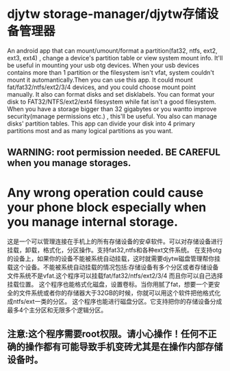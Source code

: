 djytw storage-manager/djytw存储设备管理器
===============

  An android app that can mount/umount/format a partition(fat32, ntfs, ext2, ext3, ext4) , change a device's partition table or view system mount info.
  It'll be useful in mounting your usb otg devices. When your usb devices contains more than 1 partition or the filesystem isn't vfat, system couldn't mount it automantically.Then you can use this app.
  It could mount fat/fat32/ntfs/ext2/3/4 devices, and you could choose mount point manually.
  It also can format disks and set disklabels. You can format your disk to FAT32/NTFS/ext2/ext4 filesystem while fat isn't a good filesystem. When you have a storage bigger than 32 gigabytes or you wantto improve security(manage permissions etc.) , this'll be useful.
  You also can manage disks' partition tables. This app can divide your disk into 4 primary partitions most and as many logical partitions as you want.

WARNING:  root permission needed.
BE CAREFUL when you manage storages.
-------------
Any wrong operation could cause your phone block especially when you manage internal storage.
===============
  这是一个可以管理连接在手机上的所有存储设备的安卓软件。可以对存储设备进行挂载，卸载，格式化，分区操作。支持fat32,ntfs和各种ext文件系统。
  在支持otg的设备上，如果你的设备不能被系统自动挂载，这时就需要djytw磁盘管理帮你挂载这个设备。不能被系统自动挂载的情况包括:存储设备有多个分区或者存储设备文件系统不是vfat.这个程序可以挂载fat/fat32/ntfs/ext2/3/4 而且你可以自己选择挂载位置。
  这个程序也能格式化磁盘，设置卷标。当你用腻了fat，想要一个更安全的文件系统或者你的存储器大于32GB的时候，你就可以用这个软件把他格式化成ntfs/ext一类的分区。
  这个程序也能进行磁盘分区。它支持把你的存储设备分成最多4个主分区和无限多个逻辑分区。

注意:这个程序需要root权限。请小心操作！任何不正确的操作都有可能导致手机变砖尤其是在操作内部存储设备时。
---------------
